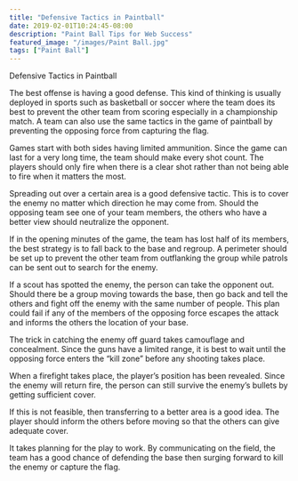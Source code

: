 ```yaml
---
title: "Defensive Tactics in Paintball"
date: 2019-02-01T10:24:45-08:00
description: "Paint Ball Tips for Web Success"
featured_image: "/images/Paint Ball.jpg"
tags: ["Paint Ball"]
---
```


Defensive Tactics in Paintball

The best offense is having a good defense. This kind of thinking is usually deployed in sports such as basketball or soccer where the team does its best to prevent the other team from scoring especially in a championship match. A team can also use the same tactics in the game of paintball by preventing the opposing force from capturing the flag.

Games start with both sides having limited ammunition. Since the game can last for a very long time, the team should make every shot count. The players should only fire when there is a clear shot rather than not being able to fire when it matters the most.  

Spreading out over a certain area is a good defensive tactic. This is to cover the enemy no matter which direction he may come from.  Should the opposing team see one of your team members, the others who have a better view should neutralize the opponent.  

If in the opening minutes of the game, the team has lost half of its members, the best strategy is to fall back to the base and regroup. A perimeter should be set up to prevent the other team from outflanking the group while patrols can be sent out to search for the enemy.

If a scout has spotted the enemy, the person can take the opponent out. Should there be a group moving towards the base, then go back and tell the others and fight off the enemy with the same number of people. This plan could fail if any of the members of the opposing force escapes the attack and informs the others the location of your base.

The trick in catching the enemy off guard takes camouflage and concealment. Since the guns have a limited range, it is best to wait until the opposing force enters the “kill zone” before any shooting takes place.   

When a firefight takes place, the player’s position has been revealed. Since the enemy will return fire, the person can still survive the enemy’s bullets by getting sufficient cover. 

If this is not feasible, then transferring to a better area is a good idea. The player should inform the others before moving so that the others can give adequate cover.

It takes planning for the play to work. By communicating on the field, the team has a good chance of defending the base then surging forward to kill the enemy or capture the flag.

 



